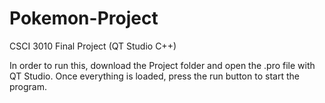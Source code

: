 # Pokemon-Project
CSCI 3010 Final Project (QT Studio C++)

In order to run this, download the Project folder and open the .pro file with QT Studio.
Once everything is loaded, press the run button to start the program.
